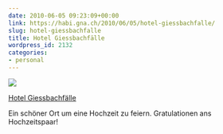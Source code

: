 ```yaml
---
date: 2010-06-05 09:23:09+00:00
link: https://habi.gna.ch/2010/06/05/hotel-giessbachfalle/
slug: hotel-giessbachfalle
title: Hotel Giessbachfälle
wordpress_id: 2132
categories:
- personal
---
```


[![](https://static.flickr.com/4063/4670810719_d01b8c0ceb_m.jpg)](https://www.flickr.com/photos/habi/4670810719/)

[Hotel Giessbachfälle](https://www.flickr.com/photos/habi/4670810719/)

Ein schöner Ort um eine Hochzeit zu feiern.
Gratulationen ans Hochzeitspaar!
